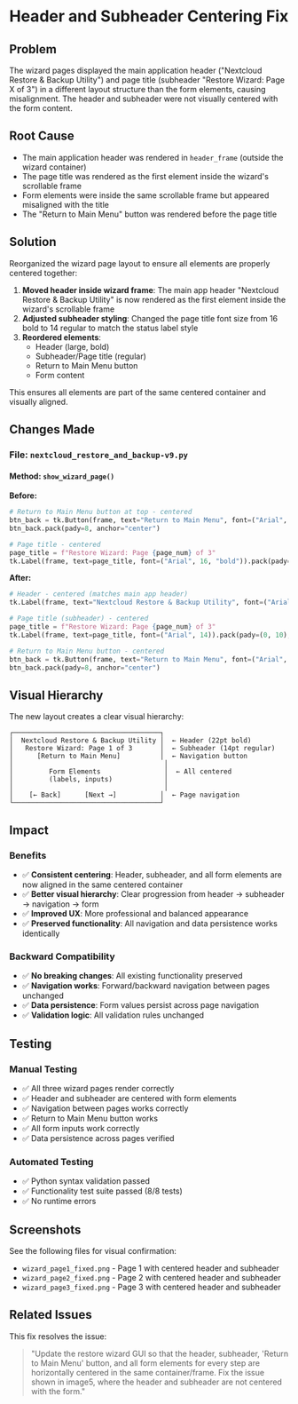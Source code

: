 # Header and Subheader Centering Fix

## Problem
The wizard pages displayed the main application header ("Nextcloud Restore & Backup Utility") and page title (subheader "Restore Wizard: Page X of 3") in a different layout structure than the form elements, causing misalignment. The header and subheader were not visually centered with the form content.

## Root Cause
- The main application header was rendered in `header_frame` (outside the wizard container)
- The page title was rendered as the first element inside the wizard's scrollable frame
- Form elements were inside the same scrollable frame but appeared misaligned with the title
- The "Return to Main Menu" button was rendered before the page title

## Solution
Reorganized the wizard page layout to ensure all elements are properly centered together:

1. **Moved header inside wizard frame**: The main app header "Nextcloud Restore & Backup Utility" is now rendered as the first element inside the wizard's scrollable frame
2. **Adjusted subheader styling**: Changed the page title font size from 16 bold to 14 regular to match the status label style
3. **Reordered elements**: 
   - Header (large, bold)
   - Subheader/Page title (regular)
   - Return to Main Menu button
   - Form content

This ensures all elements are part of the same centered container and visually aligned.

## Changes Made

### File: `nextcloud_restore_and_backup-v9.py`

#### Method: `show_wizard_page()`

**Before:**
```python
# Return to Main Menu button at top - centered
btn_back = tk.Button(frame, text="Return to Main Menu", font=("Arial", 12), command=self.show_landing)
btn_back.pack(pady=8, anchor="center")

# Page title - centered
page_title = f"Restore Wizard: Page {page_num} of 3"
tk.Label(frame, text=page_title, font=("Arial", 16, "bold")).pack(pady=(5, 15), anchor="center")
```

**After:**
```python
# Header - centered (matches main app header)
tk.Label(frame, text="Nextcloud Restore & Backup Utility", font=("Arial", 22, "bold")).pack(pady=10, anchor="center")

# Page title (subheader) - centered
page_title = f"Restore Wizard: Page {page_num} of 3"
tk.Label(frame, text=page_title, font=("Arial", 14)).pack(pady=(0, 10), anchor="center")

# Return to Main Menu button - centered
btn_back = tk.Button(frame, text="Return to Main Menu", font=("Arial", 12), command=self.show_landing)
btn_back.pack(pady=8, anchor="center")
```

## Visual Hierarchy

The new layout creates a clear visual hierarchy:

```
┌─────────────────────────────────────┐
│  Nextcloud Restore & Backup Utility │  ← Header (22pt bold)
│   Restore Wizard: Page 1 of 3       │  ← Subheader (14pt regular)
│      [Return to Main Menu]          │  ← Navigation button
│                                      │
│         Form Elements                │  ← All centered
│         (labels, inputs)             │
│                                      │
│    [← Back]      [Next →]           │  ← Page navigation
└─────────────────────────────────────┘
```

## Impact

### Benefits
- ✅ **Consistent centering**: Header, subheader, and all form elements are now aligned in the same centered container
- ✅ **Better visual hierarchy**: Clear progression from header → subheader → navigation → form
- ✅ **Improved UX**: More professional and balanced appearance
- ✅ **Preserved functionality**: All navigation and data persistence works identically

### Backward Compatibility
- ✅ **No breaking changes**: All existing functionality preserved
- ✅ **Navigation works**: Forward/backward navigation between pages unchanged
- ✅ **Data persistence**: Form values persist across page navigation
- ✅ **Validation logic**: All validation rules unchanged

## Testing

### Manual Testing
- ✅ All three wizard pages render correctly
- ✅ Header and subheader are centered with form elements
- ✅ Navigation between pages works correctly
- ✅ Return to Main Menu button works
- ✅ All form inputs work correctly
- ✅ Data persistence across pages verified

### Automated Testing
- ✅ Python syntax validation passed
- ✅ Functionality test suite passed (8/8 tests)
- ✅ No runtime errors

## Screenshots

See the following files for visual confirmation:
- `wizard_page1_fixed.png` - Page 1 with centered header and subheader
- `wizard_page2_fixed.png` - Page 2 with centered header and subheader
- `wizard_page3_fixed.png` - Page 3 with centered header and subheader

## Related Issues

This fix resolves the issue:
> "Update the restore wizard GUI so that the header, subheader, 'Return to Main Menu' button, and all form elements for every step are horizontally centered in the same container/frame. Fix the issue shown in image5, where the header and subheader are not centered with the form."
